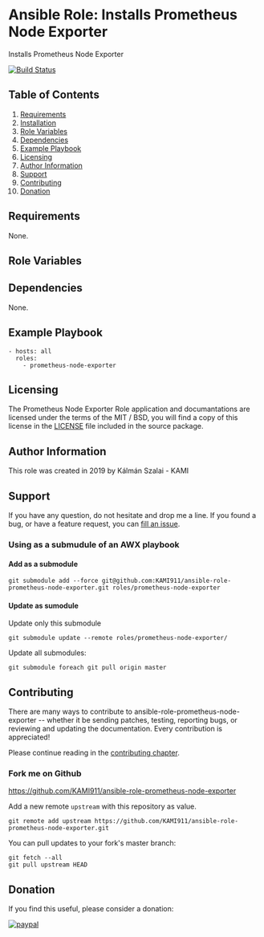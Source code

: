 # Ansible Role: Installs Prometheus Node Exporter

Installs Prometheus Node Exporter

[![Build Status](https://travis-ci.org/KAMI911/ansible-role-spcewalk.svg?branch=master)](https://travis-ci.org/KAMI911/ansible-role-prometheus-node-exporter)

## Table of Contents

1. [Requirements][Requirements]
2. [Installation][Installation]
3. [Role Variables][Role Variables]
4. [Dependencies][Dependencies]
5. [Example Playbook][Example Playbook]
6. [Licensing][Licensing]
7. [Author Information][Author Information]
8. [Support][Support]
9. [Contributing][Contributing]
10. [Donation][Donation]

## Requirements

None.

## Role Variables


## Dependencies

None.

## Example Playbook

    - hosts: all
      roles:
        - prometheus-node-exporter

## Licensing

The Prometheus Node Exporter Role application and documantations are licensed under the terms of the MIT / BSD, you will
find a copy of this license in the [LICENSE](LICENSE) file included in the source package.

## Author Information

This role was created in 2019 by Kálmán Szalai - KAMI

## Support

If you have any question, do not hesitate and drop me a line.
If you found a bug, or have a feature request, you can [fill an issue](https://github.com/KAMI911/ansible-role-prometheus-node-exporter/issues).

### Using as a submudule of an AWX playbook

#### Add as a submodule

```
git submodule add --force git@github.com:KAMI911/ansible-role-prometheus-node-exporter.git roles/prometheus-node-exporter
```

#### Update as sumodule

Update only this submodule

```
git submodule update --remote roles/prometheus-node-exporter/
```

Update all submodules:

```
git submodule foreach git pull origin master
```

## Contributing

There are many ways to contribute to ansible-role-prometheus-node-exporter -- whether it be sending patches,
testing, reporting bugs, or reviewing and updating the documentation. Every
contribution is appreciated!

Please continue reading in the [contributing chapter](CONTRIBUTING.md).

### Fork me on Github

https://github.com/KAMI911/ansible-role-prometheus-node-exporter

Add a new remote `upstream` with this repository as value.

```
git remote add upstream https://github.com/KAMI911/ansible-role-prometheus-node-exporter.git
```

You can pull updates to your fork's master branch:

```
git fetch --all
git pull upstream HEAD
```

## Donation

If you find this useful, please consider a donation:

[![paypal](https://www.paypalobjects.com/en_US/i/btn/btn_donateCC_LG.gif)](https://www.paypal.com/cgi-bin/webscr?cmd=_s-xclick&hosted_button_id=RLQZ58B26XSLA)

<!-- TOC URLs -->
[Requirements]: #requirements
[Installation]: #installation
[Role Variables]: #role_variables
[Dependencies]: #dependencies
[Example Playbook]: #example_playbook
[Licensing]: #licensing
[Author Information]: #author_information
[Support]: #support
[Contributing]: #contributing
[Donation]: #donation
